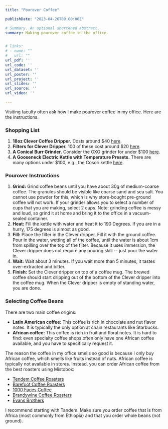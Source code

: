 ```yaml
---
title: "Pourover Coffee"

publishDate: "2023-04-26T00:00:00Z"

# Summary. An optional shortened abstract.
summary: Making pourover coffee in the office.


# links:
# - name: ""
#   url: ""
url_pdf: ''
url_code: ''
url_dataset: ''
url_poster: ''
url_project: ''
url_slides: ''
url_source: ''
url_video: ''

---
```


Visiting faculty often ask how I make pourover coffee in my office. Here are the instructions.

### Shopping List

1. **18oz Clever Coffee Dripper.** Costs around $40 [here](https://www.amazon.com/dp/B081GQQ7NH/).
2. **Filters for Clever Dripper.** 100 of these cost around $20 [here](https://www.amazon.com/Coffee-Filters-Designed-Clever-Dripper/dp/B07RV48L1W/).
3. **A Conical Burr Grinder.** Consider the OXO grinder for under $100 [here](https://www.amazon.com/OXO-BREW-Conical-Coffee-Grinder/dp/B07CSKGLMM/).
4. **A Gooseneck Electric Kettle with Temperature Presets.** There are many options under $100, e.g., the Cosori kettle [here](https://www.amazon.com/COSORI-Electric-Gooseneck-Variable-Stainless/dp/B07T1CH2HH/).


### Pourover Instructions

1. **Grind:** Grind coffee beans until you have about 30g of medium-coarse coffee. The granules should be visible like coarse sand and sea salt. You cannot use powder for this, which is why store-bought pre-ground coffee will not work. If your grinder allows you to select a number of cups that you are making, select 2 cups. Note: grinding coffee is messy and loud, so grind it at home and bring it to the office in a vacuum-sealed container.
2. **Heat:** Fill the kettle with water and heat it to 190 Degrees. If you are in a hurry, 175 degrees is almost as good.
3. **Fill:** Place the filter in the Clever dripper. Fill it with the ground coffee. Pour in the water, wetting all of the coffee, until the water is about 1cm from spilling over the top of the filter. Because it uses immersion, the Clever dripper does not require any pouring skill -- just pour the water in.
4. **Wait:** Wait about 3 minutes. If you wait more than 5 minutes, it tastes over-extracted and bitter.
5. **Finish:** Set the Clever dripper on top of a coffee mug. The brewed coffee should start dripping out of the bottom of the Clever dripper into the coffee mug. When the Clever dripper is empty of standing water, you are done.




### Selecting Coffee Beans

There are two main coffee origins:

- **Latin American coffee:** This coffee is rich in chocolate and nut flavor notes. It is typically the only option at chain restaurants like Starbucks.
- **African coffee:** This coffee is rich in fruit and floral notes. It is hard to find: even specialty coffee shops often only have one African coffee available, and you have to specifically request it.

The reason the coffee in my office smells so good is because I only buy African coffee, which smells like fruits instead of nuts. African coffee is typically not available in stores. Instead, you can order African coffee from the best roasters using Mistobox:

- [Tendem Coffee Roasters](https://www.mistobox.com/roaster-name/tandem-coffee-roasters)
- [Barefoot Coffee Roasters](https://www.mistobox.com/roaster-name/barefoot-coffee-roasters)
- [1000 Faces Coffee](https://www.mistobox.com/roaster-name/1000-faces)
- [Brandywine Coffee Roasters](https://www.mistobox.com/roaster-name/brandywine-coffee-roasters)
- [Evans Brothers](https://www.mistobox.com/roaster-name/evans-brothers-coffee-roasters)

I recommend starting with Tandem. Make sure you order coffee that is from Africa (most commonly from Ethiopia) and that you order whole beans (not ground).

